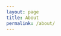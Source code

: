 ```yaml
---
layout: page
title: About
permalink: /about/
---
```


<!--stackedit_data:
eyJoaXN0b3J5IjpbLTQ4NDA3MjIwOF19
-->